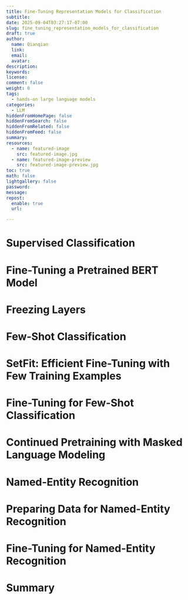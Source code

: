```yaml
---
title: Fine-Tuning Representation Models for Classification
subtitle:
date: 2025-09-04T03:27:17-07:00
slug: fine_tuning_representation_models_for_classification
draft: true
author:
  name: Qianqian
  link:
  email:
  avatar:
description:
keywords:
license:
comment: false
weight: 0
tags:
  - hands-on large language models
categories:
  - LLM
hiddenFromHomePage: false
hiddenFromSearch: false
hiddenFromRelated: false
hiddenFromFeed: false
summary:
resources:
  - name: featured-image
    src: featured-image.jpg
  - name: featured-image-preview
    src: featured-image-preview.jpg
toc: true
math: false
lightgallery: false
password:
message:
repost:
  enable: true
  url:

---
```


<!--more-->

# Supervised Classification
# Fine-Tuning a Pretrained BERT Model
# Freezing Layers
# Few-Shot Classification
# SetFit: Efficient Fine-Tuning with Few Training Examples
# Fine-Tuning for Few-Shot Classification
# Continued Pretraining with Masked Language Modeling
# Named-Entity Recognition
# Preparing Data for Named-Entity Recognition
# Fine-Tuning for Named-Entity Recognition
# Summary
